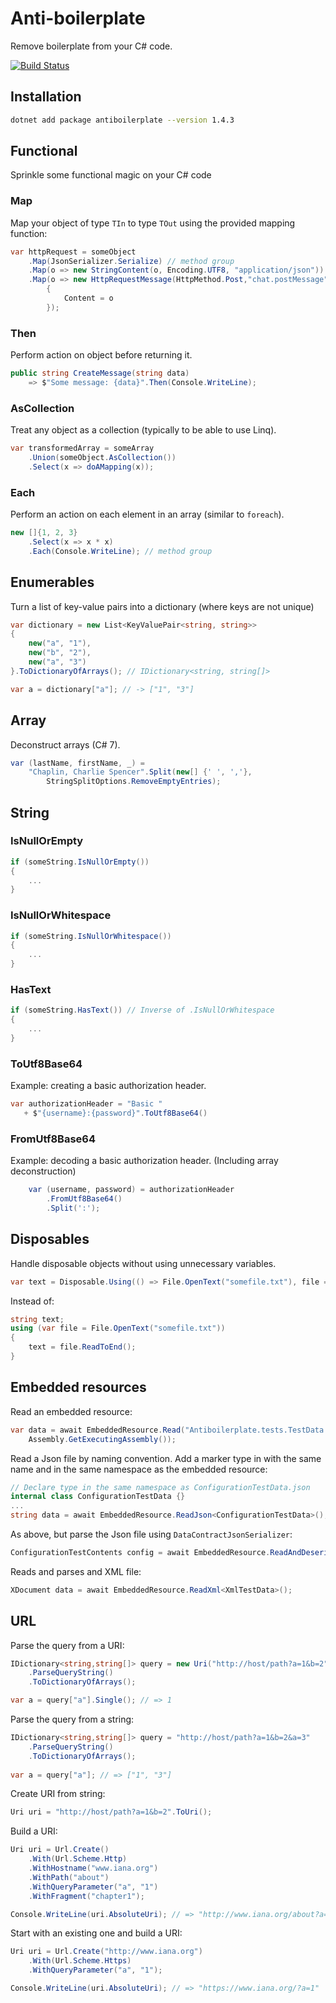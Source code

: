 # Anti-boilerplate

Remove boilerplate from your C# code.

[![Build Status](https://dev.azure.com/vidarkongsli/vidarkongsli/_apis/build/status/vidarkongsli.antiboilerplateextensions?branchName=master)](https://dev.azure.com/vidarkongsli/vidarkongsli/_build/latest?definitionId=1?branchName=master)

## Installation

```bash
dotnet add package antiboilerplate --version 1.4.3
```

## Functional

Sprinkle some    functional magic on your C# code

### Map

Map your object of type `TIn` to type `TOut` using the provided mapping function:

```csharp
var httpRequest = someObject
    .Map(JsonSerializer.Serialize) // method group
    .Map(o => new StringContent(o, Encoding.UTF8, "application/json"))
    .Map(o => new HttpRequestMessage(HttpMethod.Post,"chat.postMessage")
        {
            Content = o
        });
```

### Then

Perform action on object before returning it.

```csharp
public string CreateMessage(string data)
    => $"Some message: {data}".Then(Console.WriteLine);
```

### AsCollection

Treat any object as a collection (typically to be able to use Linq).

```csharp
var transformedArray = someArray
    .Union(someObject.AsCollection())
    .Select(x => doAMapping(x));
```

### Each

Perform an action on each element in an array (similar to `foreach`).

```csharp
new []{1, 2, 3}
    .Select(x => x * x)
    .Each(Console.WriteLine); // method group
```

## Enumerables

Turn a list of key-value pairs into a dictionary (where keys are not unique)

```csharp
var dictionary = new List<KeyValuePair<string, string>>
{
    new("a", "1"),
    new("b", "2"),
    new("a", "3")
}.ToDictionaryOfArrays(); // IDictionary<string, string[]>

var a = dictionary["a"]; // -> ["1", "3"]
```

## Array

Deconstruct arrays (C# 7).

```csharp
var (lastName, firstName, _) =
    "Chaplin, Charlie Spencer".Split(new[] {' ', ','},
        StringSplitOptions.RemoveEmptyEntries);
```

## String

### IsNullOrEmpty

```csharp
if (someString.IsNullOrEmpty())
{
    ...
}
```

### IsNullOrWhitespace

```csharp
if (someString.IsNullOrWhitespace())
{
    ...
}
```

### HasText

```csharp
if (someString.HasText()) // Inverse of .IsNullOrWhitespace
{
    ...
}
```

### ToUtf8Base64

Example: creating a basic authorization header.

```csharp
var authorizationHeader = "Basic "
   + $"{username}:{password}".ToUtf8Base64()
```

### FromUtf8Base64

Example: decoding a basic authorization header. (Including array deconstruction)

```csharp
    var (username, password) = authorizationHeader
        .FromUtf8Base64()
        .Split(':');
```

## Disposables

Handle disposable objects without using unnecessary variables.

```csharp
var text = Disposable.Using(() => File.OpenText("somefile.txt"), file => file.ReadToEnd());
```

Instead of:

```csharp
string text;
using (var file = File.OpenText("somefile.txt"))
{
    text = file.ReadToEnd();
}
```

## Embedded resources

Read an embedded resource:

```csharp
var data = await EmbeddedResource.Read("Antiboilerplate.tests.TestData.ConfigurationTestData.json",
    Assembly.GetExecutingAssembly());
```

Read a Json file by naming convention. Add a marker type in with the same name and in the same namespace as the embedded resource:

```csharp
// Declare type in the same namespace as ConfigurationTestData.json
internal class ConfigurationTestData {}
...
string data = await EmbeddedResource.ReadJson<ConfigurationTestData>();
```

As above, but parse the Json file using `DataContractJsonSerializer`:

```csharp
ConfigurationTestContents config = await EmbeddedResource.ReadAndDeserializeJson<ConfigurationTestData, ConfigurationTestContents>();
```

Reads and parses and XML file:

```csharp
XDocument data = await EmbeddedResource.ReadXml<XmlTestData>();
```

## URL

Parse the query from a URI:

```csharp
IDictionary<string,string[]> query = new Uri("http://host/path?a=1&b=2")
    .ParseQueryString()
    .ToDictionaryOfArrays();

var a = query["a"].Single(); // => 1
```

Parse the query from a string:

```csharp
IDictionary<string,string[]> query = "http://host/path?a=1&b=2&a=3"
    .ParseQueryString()
    .ToDictionaryOfArrays();
    
var a = query["a"]; // => ["1", "3"]
```

Create URI from string:

```csharp
Uri uri = "http://host/path?a=1&b=2".ToUri();
```

Build a URI:

```csharp
Uri uri = Url.Create()
    .With(Url.Scheme.Http)
    .WithHostname("www.iana.org")
    .WithPath("about")
    .WithQueryParameter("a", "1")
    .WithFragment("chapter1");

Console.WriteLine(uri.AbsoluteUri); // => "http://www.iana.org/about?a=1#chapter1"
```

Start with an existing one and build a URI:

```csharp
Uri uri = Url.Create("http://www.iana.org")
    .With(Url.Scheme.Https)
    .WithQueryParameter("a", "1");

Console.WriteLine(uri.AbsoluteUri); // => "https://www.iana.org/?a=1"
```
